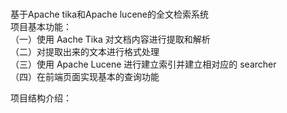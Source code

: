 # 
基于Apache tika和Apache lucene的全文检索系统  
  项目基本功能：  
（一）使用 Aache Tika 对文档内容进行提取和解析  
（二）对提取出来的文本进行格式处理  
（三）使用 Apache Lucene 进行建立索引并建立相对应的 searcher  
（四）在前端页面实现基本的查询功能  


  项目结构介绍：  
  
